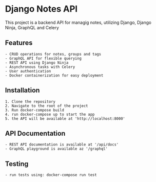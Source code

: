 # Django Notes API

This project is a backend API for managig notes, utilizing Django, Django Ninja, GraphQL and Celery


## Features

    - CRUD operations for notes, groups and tags
    - GraphQL API for flexible querying
    - REST API using Django Ninja
    - Asynchronous tasks with Celery
    - User authentication
    - Docker containerization for easy deployment

## Installation

    1. Clone the repository
    2. Navigate to the root of the project
    3. Run docker-compose build
    4. run docker-compose up to start the app
    5. the API will be available at 'http://localhost:8000'

## API Documentation

    - REST API documentation is available at '/api/docs'
    - GraphQL playground is available az '/graphql'

## Testing

    - run tests using: docker-compose run test

